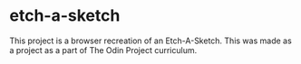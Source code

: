 # etch-a-sketch

This project is a browser recreation of an Etch-A-Sketch. This was made as a project as a part of The Odin Project curriculum.
